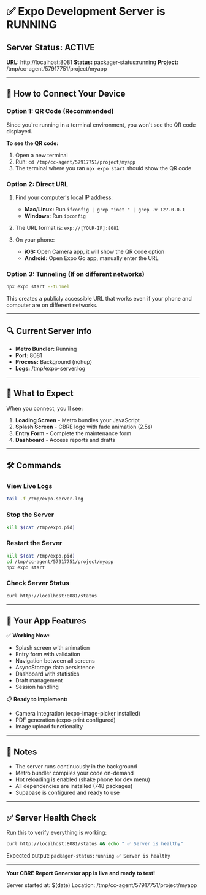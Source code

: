 # ✅ Expo Development Server is RUNNING

## Server Status: ACTIVE

**URL:** http://localhost:8081
**Status:** packager-status:running
**Project:** /tmp/cc-agent/57917751/project/myapp

---

## 📱 How to Connect Your Device

### Option 1: QR Code (Recommended)

Since you're running in a terminal environment, you won't see the QR code displayed. 

**To see the QR code:**
1. Open a new terminal
2. Run: `cd /tmp/cc-agent/57917751/project/myapp`
3. The terminal where you ran `npx expo start` should show the QR code

### Option 2: Direct URL

1. Find your computer's local IP address:
   - **Mac/Linux:** Run `ifconfig | grep "inet " | grep -v 127.0.0.1`
   - **Windows:** Run `ipconfig`

2. The URL format is: `exp://[YOUR-IP]:8081`

3. On your phone:
   - **iOS:** Open Camera app, it will show the QR code option
   - **Android:** Open Expo Go app, manually enter the URL

### Option 3: Tunneling (If on different networks)

```bash
npx expo start --tunnel
```

This creates a publicly accessible URL that works even if your phone and computer are on different networks.

---

## 🔍 Current Server Info

- **Metro Bundler:** Running
- **Port:** 8081
- **Process:** Background (nohup)
- **Logs:** /tmp/expo-server.log

---

## 📱 What to Expect

When you connect, you'll see:

1. **Loading Screen** - Metro bundles your JavaScript
2. **Splash Screen** - CBRE logo with fade animation (2.5s)
3. **Entry Form** - Complete the maintenance form
4. **Dashboard** - Access reports and drafts

---

## 🛠️ Commands

### View Live Logs
```bash
tail -f /tmp/expo-server.log
```

### Stop the Server
```bash
kill $(cat /tmp/expo.pid)
```

### Restart the Server
```bash
kill $(cat /tmp/expo.pid)
cd /tmp/cc-agent/57917751/project/myapp
npx expo start
```

### Check Server Status
```bash
curl http://localhost:8081/status
```

---

## 🎯 Your App Features

✅ **Working Now:**
- Splash screen with animation
- Entry form with validation
- Navigation between all screens
- AsyncStorage data persistence
- Dashboard with statistics
- Draft management
- Session handling

📋 **Ready to Implement:**
- Camera integration (expo-image-picker installed)
- PDF generation (expo-print configured)
- Image upload functionality

---

## 📝 Notes

- The server runs continuously in the background
- Metro bundler compiles your code on-demand
- Hot reloading is enabled (shake phone for dev menu)
- All dependencies are installed (748 packages)
- Supabase is configured and ready to use

---

## ✅ Server Health Check

Run this to verify everything is working:

```bash
curl http://localhost:8081/status && echo " ✅ Server is healthy"
```

Expected output: `packager-status:running ✅ Server is healthy`

---

**Your CBRE Report Generator app is live and ready to test!**

Server started at: $(date)
Location: /tmp/cc-agent/57917751/project/myapp
